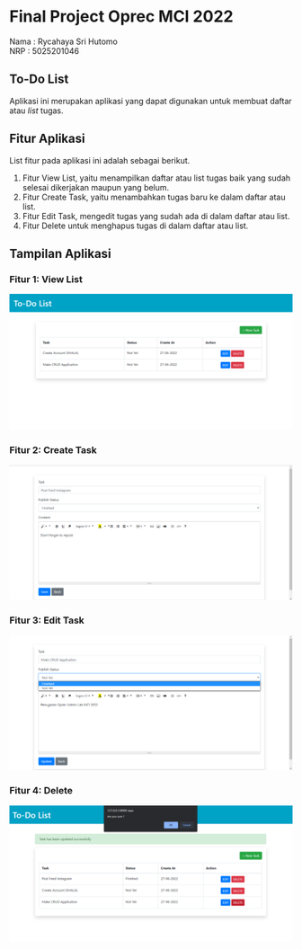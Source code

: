 # Final Project Oprec MCI 2022
Nama : Rycahaya Sri Hutomo<br>
NRP : 5025201046

## To-Do List
Aplikasi ini merupakan aplikasi yang dapat digunakan untuk membuat daftar atau _list_ tugas.

## Fitur Aplikasi
List fitur pada aplikasi ini adalah sebagai berikut.
1. Fitur View List, yaitu menampilkan daftar atau list tugas baik yang sudah selesai dikerjakan maupun yang belum.
2. Fitur Create Task, yaitu menambahkan tugas baru ke dalam daftar atau list.
3. Fitur Edit Task, mengedit tugas yang sudah ada di dalam daftar atau list.
4. Fitur Delete untuk menghapus tugas di dalam daftar atau list.

## Tampilan Aplikasi

### Fitur 1: View List
<img src="https://github.com/rycahayash/camin-laravel-app/blob/517141a3fde67a259c24b1353e2f61e81ab4333c/Screenshot%20Fitur/ViewList.png">

### Fitur 2: Create Task
<img src="https://github.com/rycahayash/camin-laravel-app/blob/517141a3fde67a259c24b1353e2f61e81ab4333c/Screenshot%20Fitur/CreateTask.png">

### Fitur 3: Edit Task
<img src="https://github.com/rycahayash/camin-laravel-app/blob/517141a3fde67a259c24b1353e2f61e81ab4333c/Screenshot%20Fitur/EditTask.png">

### Fitur 4: Delete
<img src="https://github.com/rycahayash/camin-laravel-app/blob/517141a3fde67a259c24b1353e2f61e81ab4333c/Screenshot%20Fitur/DeleteTask.png">
